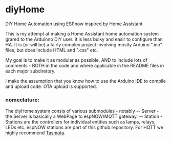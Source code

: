 # diyHome
DIY Home Automation using ESPnow inspired by Home Assistant

This is my attempt at making a Home Assistant home automation system grared to the Arduinno DIY user.  It is less bulky and easir to configure than HA.  It is (or will be) a fairly complex project involving mostly Arduino ".ino" files, but does include HTML and ".css" etc.

My goal is to make it as modular as possible, AND to include lots of comments - BOTH in the code and where applicable in the README files in each major subdiretory.

I make the assumption that you know how to use the Arduino IDE to compile and upload code.  OTA upload is supported.

### nomeclature:

The diyHome system consis of various submodules - notably
 -- Server - the Server is basically a WebPage to espNOW/MQTT gateway.
 -- Station - Stations are the controllers for individual entities such as lamps, relays, LEDs etc.  espNOW stations are part of this github repository.  For HQTT we highly recommend [Tasmota](https://tasmota.github.io/docs/).
